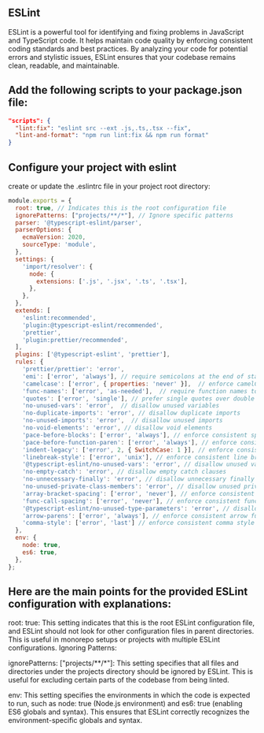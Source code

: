## ESLint
ESLint is a powerful tool for identifying and fixing problems in JavaScript and TypeScript code. It helps maintain code quality by enforcing consistent coding standards and best practices. By analyzing your code for potential errors and stylistic issues, ESLint ensures that your codebase remains clean, readable, and maintainable.

## Add the following scripts to your package.json file:

```json
"scripts": {
  "lint:fix": "eslint src --ext .js,.ts,.tsx --fix",
  "lint-and-format": "npm run lint:fix && npm run format"
}
```

## Configure your project with eslint
create or update the .eslintrc file in your project root directory:
``` js
module.exports = {
  root: true, // Indicates this is the root configuration file
  ignorePatterns: ["projects/**/*"], // Ignore specific patterns
  parser: '@typescript-eslint/parser',
  parserOptions: {
    ecmaVersion: 2020,
    sourceType: 'module',
  },
  settings: {
    'import/resolver': {
      node: {
        extensions: ['.js', '.jsx', '.ts', '.tsx'],
      },
    },
  },
  extends: [
    'eslint:recommended',
    'plugin:@typescript-eslint/recommended',
    'prettier',
    'plugin:prettier/recommended',
  ],
  plugins: ['@typescript-eslint', 'prettier'],
  rules: {
    'prettier/prettier': 'error',
    'emi': ['error', 'always'], // require semicolons at the end of statements
    'camelcase': ['error', { properties: 'never' }],  // enforce camelCase variable names
    'func-names': ['error', 'as-needed'],  // require function names to be descriptive
    'quotes': ['error', 'single'], // prefer single quotes over double quotes
    'no-unused-vars': 'error',  // disallow unused variables
    'no-duplicate-imports': 'error', // disallow duplicate imports
    'no-unused-imports': 'error',  // disallow unused imports
    'no-void-elements': 'error', // disallow void elements 
    'pace-before-blocks': ['error', 'always'], // enforce consistent spacing before blocks
    'pace-before-function-paren': ['error', 'always'], // enforce consistent spacing before function parentheses
    'indent-legacy': ['error', 2, { SwitchCase: 1 }], // enforce consistent indentation for switch cases
    'linebreak-style': ['error', 'unix'], // enforce consistent line breaks (UNIX-style)
    '@typescript-eslint/no-unused-vars': 'error', // disallow unused variables in TypeScript
    'no-empty-catch': 'error', // disallow empty catch clauses
    'no-unnecessary-finally': 'error', // disallow unnecessary finally blocks
    'no-unused-private-class-members': 'error', // disallow unused private class members
    'array-bracket-spacing': ['error', 'never'], // enforce consistent array brackets
    'func-call-spacing': ['error', 'never'], // enforce consistent function call parentheses
    '@typescript-eslint/no-unused-type-parameters': 'error', // disallow unused type parameters
    'arrow-parens': ['error', 'always'], // enforce consistent arrow function parentheses
    'comma-style': ['error', 'last'] // enforce consistent comma style
  },
  env: {
    node: true,
    es6: true,
  },
};
```

## Here are the main points for the provided ESLint configuration with explanations:

root: true: This setting indicates that this is the root ESLint configuration file, and ESLint should not look for other configuration files in parent directories. This is useful in monorepo setups or projects with multiple ESLint configurations.
Ignoring Patterns:

ignorePatterns: ["projects/**/*"]: This setting specifies that all files and directories under the projects directory should be ignored by ESLint. This is useful for excluding certain parts of the codebase from being linted.

env: This setting specifies the environments in which the code is expected to run, such as node: true (Node.js environment) and es6: true (enabling ES6 globals and syntax). This ensures that ESLint correctly recognizes the environment-specific globals and syntax.